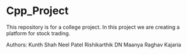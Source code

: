 # Cpp_Project
 This repository is for a college project. 
 In this project we are creating a platform for stock trading.

 Authors:
 Kunth Shah
 Neel Patel
 Rishikarthik 
 DN Maanya
 Raghav Kajaria
